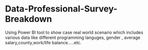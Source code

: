 # Data-Professional-Survey-Breakdown
Using Power BI tool to show case real world scenario which includes various data like different programming languges, gender , average salary,county,work/life balance.....etc.
